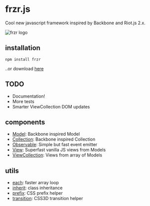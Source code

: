 # frzr.js
Cool new javascript framework inspired by Backbone and Riot.js 2.x.

![frzr logo](http://pakastin.fi/frzr.svg)

## installation

```
npm install frzr
```

..or download [here](http://frzrjs.github.io/frzr/dist/frzr.min.js)

## TODO
- Documentation!
- More tests
- Smarter ViewCollection DOM updates

## components

- [Model](http://github.com/frzrjs/model): Backbone inspired Model
- [Collection](http://github.com/frzrjs/collection): Backbone inspired Collection
- [Observable](http://github.com/frzrjs/observable): Simple but fast event emitter
- [View](http://github.com/frzrjs/view): Superfast vanilla JS views from Models
- [ViewCollection](http://github.com/frzrjs/viewcollection): Views from array of Models

## utils
- [each](http://github.com/frzrjs/each): faster array loop
- [inherit](http://github.com/frzrjs/inherit): class inheritance
- [prefix](http://github.com/frzrjs/prefix): CSS prefix helper
- [transition](http://github.com/frzrjs/transition): CSS3D transition helper

